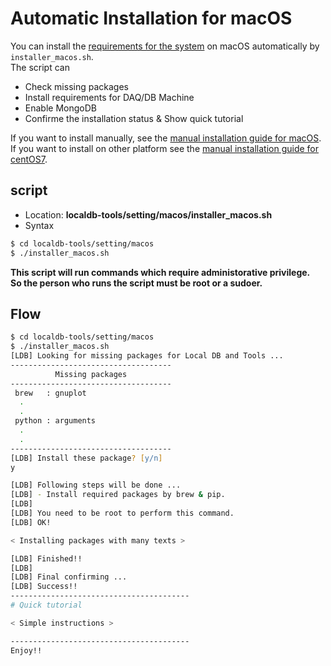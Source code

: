 # Automatic Installation for macOS

You can install the [requirements for the system](requirements-list.md) on macOS automatically by `installer_macos.sh`.<br>
The script can

- Check missing packages
- Install requirements for DAQ/DB Machine
- Enable MongoDB
- Confirme the installation status & Show quick tutorial

If you want to install manually, see  the [manual installation guide for macOS](manual-macos.md).<br>
If you want to install on other platform see the [manual installation guide for centOS7](manual-centos.md).

## script

- Location: **localdb-tools/setting/macos/installer_macos.sh**
- Syntax

```bash
$ cd localdb-tools/setting/macos
$ ./installer_macos.sh
```

**This script will run commands which require administorative privilege.**<br>
**So the person who runs the script must be root or a sudoer.**

## Flow

```zsh
$ cd localdb-tools/setting/macos
$ ./installer_macos.sh
[LDB] Looking for missing packages for Local DB and Tools ...
------------------------------------
          Missing packages
------------------------------------
 brew   : gnuplot
  .
  .
 python : arguments
  .
  .
------------------------------------
[LDB] Install these package? [y/n]
y

[LDB] Following steps will be done ...
[LDB] - Install required packages by brew & pip.
[LDB]
[LDB] You need to be root to perform this command.
[LDB] OK!

< Installing packages with many texts >

[LDB] Finished!!
[LDB]
[LDB] Final confirming ...
[LDB] Success!!
----------------------------------------
# Quick tutorial

< Simple instructions >

----------------------------------------
Enjoy!!
```
